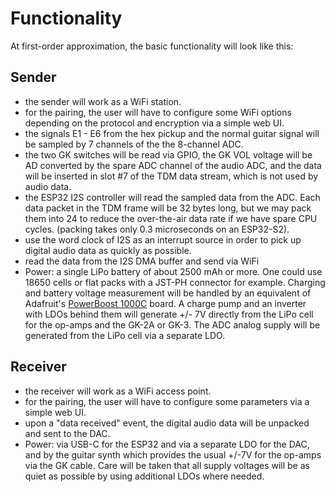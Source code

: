 # Functionality 

At first-order approximation, the basic functionality will look like this:


## Sender

  * the sender will work as a WiFi station.
  * for the pairing, the user will have to configure some WiFi options depending on the protocol and encryption via a simple web UI.  
  * the signals E1 - E6 from the hex pickup and the normal guitar signal will be sampled by 7 channels of the the 8-channel ADC.
  * the two GK switches will be read via GPIO, the GK VOL voltage will be AD converted by the spare ADC channel of the audio ADC, and the data will be inserted in slot #7 of the TDM data stream, which is not used by audio data. 
  * the ESP32 I2S controller will read the sampled data from the ADC. Each data packet in the TDM frame will be 32 bytes long, but we may pack them into 24 to reduce the over-the-air data rate if we have spare CPU cycles. (packing takes only 0.3 microseconds on an ESP32-S2). 
  * use the word clock of I2S as an interrupt source in order to pick up digital audio data as quickly as possible. 
  * read the data from the I2S DMA buffer and send via WiFi
  * Power: a single LiPo battery of about 2500 mAh or more. One could use 18650 cells or flat packs with a JST-PH connector for example. Charging and battery voltage measurement will be handled by an equivalent of Adafruit's [PowerBoost 1000C](https://learn.adafruit.com/adafruit-powerboost-1000c-load-share-usb-charge-boost/overview) board. A charge pump and an inverter with LDOs behind them will generate +/- 7V directly from the LiPo cell for the op-amps and the GK-2A or GK-3. The ADC analog supply will be generated from the LiPo cell via a separate LDO. 

## Receiver

  * the receiver will work as a WiFi access point.
  * for the pairing, the user will have to configure some parameters via a simple web UI. 
  * upon a "data received" event, the digital audio data will be unpacked and sent to the DAC. 
  * Power: via USB-C for the ESP32 and via a separate LDO for the DAC, and by the guitar synth which provides the usual +/-7V for the op-amps via the GK cable. Care will be taken that all supply voltages will be as quiet as possible by using additional LDOs where needed.

